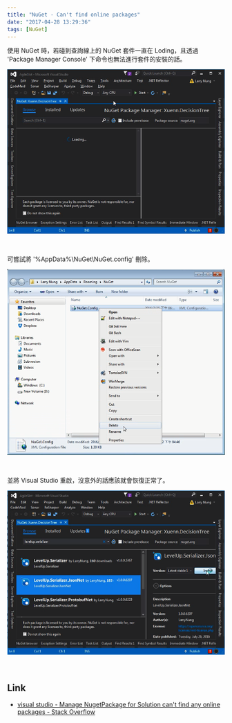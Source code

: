 ```yaml
---
title: "NuGet - Can't find online packages"
date: "2017-04-28 13:29:36"
tags: [NuGet]
---
```



使用 NuGet 時，若碰到查詢線上的 NuGet 套件一直在 Loding，且透過 'Package Manager Console' 下命令也無法進行套件的安裝的話。  

<!-- More -->

![1.png](1.png)

<br/>


可嘗試將 '%AppData%\NuGet\NuGet.config' 刪除。  

![2.png](2.png)

<br/>


並將 Visual Studio 重啟，沒意外的話應該就會恢復正常了。  

![3.png](3.png)

<br/>


Link
----
* [visual studio - Manage NugetPackage for Solution can't find any online packages - Stack Overflow](http://stackoverflow.com/questions/30845856/manage-nugetpackage-for-solution-cant-find-any-online-packages)

